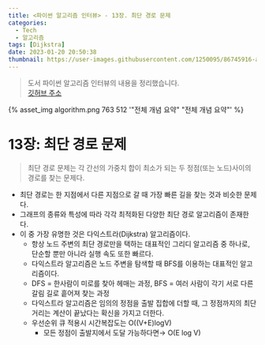```yaml
---
title: <파이썬 알고리즘 인터뷰> - 13장. 최단 경로 문제
categories:
  - Tech
  - 알고리즘
tags: [Dijkstra]
date: 2023-01-20 20:50:38
thumbnail: https://user-images.githubusercontent.com/1250095/86745916-a62e9a00-c075-11ea-9aa5-8455e2527f87.png
---
```


> 도서 파이썬 알고리즘 인터뷰의 내용을 정리했습니다. <br> <a href="https://github.com/onlybooks/algorithm-interview">깃허브 주소</a>

{% asset_img algorithm.png 763 512 '"전체 개념 요약" "전체 개념 요약"' %}

# 13장: 최단 경로 문제

> 최단 경로 문제는 각 간선의 가중치 합이 최소가 되는 두 정점(또는 노드)사이의 경로를 찾는 문제다.

- 최단 경로는 한 지점에서 다른 지점으로 갈 때 가장 빠른 길을 찾는 것과 비슷한 문제다.
- 그래프의 종류와 특성에 따라 각각 최적화된 다양한 최단 경로 알고리즘이 존재한다.
- 이 중 가장 유명한 것은 다익스트라(Dijkstra) 알고리즘이다.
  - 항상 노드 주변의 최단 경로만을 택하는 대표적인 그리디 알고리즘 중 하나로, 단순할 뿐만 아니라 실행 속도 또한 빠르다.
  - 다익스트라 알고리즘은 노드 주변을 탐색할 때 BFS를 이용하는 대표적인 알고리즘이다.
  - DFS = 한사람이 미로를 찾아 헤매는 과정, BFS = 여러 사람이 각기 서로 다른 갈림 길로 흩어져 찾는 과정
  - 다익스트라 알고리즘은 임의의 정점을 출발 집합에 더할 때, 그 정점까지의 최단거리는 계산이 끝났다는 확신을 가지고 더한다.
  - 우선순위 큐 적용시 시간복잡도는 O((V+E)logV)
    - 모든 정점이 출발지에서 도달 가능하다면→ O(E log V)
